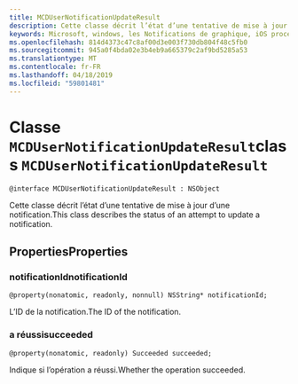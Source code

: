 ```yaml
---
title: MCDUserNotificationUpdateResult
description: Cette classe décrit l’état d’une tentative de mise à jour d’une notification.
keywords: Microsoft, windows, les Notifications de graphique, iOS procédures, procédures iPhone
ms.openlocfilehash: 814d4373c47c8af00d3e003f730db804f48c5fb0
ms.sourcegitcommit: 945a0f4bda02e3b4eb9a665379c2af9bd5285a53
ms.translationtype: MT
ms.contentlocale: fr-FR
ms.lasthandoff: 04/18/2019
ms.locfileid: "59801481"
---
```

# <a name="class-mcdusernotificationupdateresult"></a><span data-ttu-id="7281a-104">Classe `MCDUserNotificationUpdateResult`</span><span class="sxs-lookup"><span data-stu-id="7281a-104">class `MCDUserNotificationUpdateResult`</span></span>

```
@interface MCDUserNotificationUpdateResult : NSObject
```

<span data-ttu-id="7281a-105">Cette classe décrit l’état d’une tentative de mise à jour d’une notification.</span><span class="sxs-lookup"><span data-stu-id="7281a-105">This class describes the status of an attempt to update a notification.</span></span>

## <a name="properties"></a><span data-ttu-id="7281a-106">Properties</span><span class="sxs-lookup"><span data-stu-id="7281a-106">Properties</span></span>

### <a name="notificationid"></a><span data-ttu-id="7281a-107">notificationId</span><span class="sxs-lookup"><span data-stu-id="7281a-107">notificationId</span></span>
`@property(nonatomic, readonly, nonnull) NSString* notificationId;`

<span data-ttu-id="7281a-108">L’ID de la notification.</span><span class="sxs-lookup"><span data-stu-id="7281a-108">The ID of the notification.</span></span>

### <a name="succeeded"></a><span data-ttu-id="7281a-109">a réussi</span><span class="sxs-lookup"><span data-stu-id="7281a-109">succeeded</span></span>
`@property(nonatomic, readonly) Succeeded succeeded;`

<span data-ttu-id="7281a-110">Indique si l’opération a réussi.</span><span class="sxs-lookup"><span data-stu-id="7281a-110">Whether the operation succeeded.</span></span> 